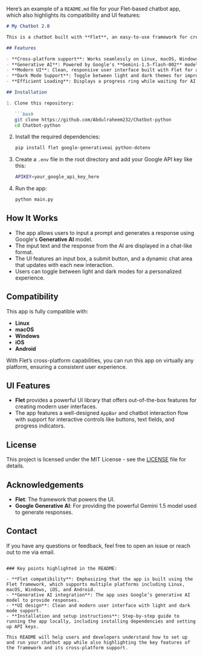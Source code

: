Here’s an example of a `README.md` file for your Flet-based chatbot app, which also highlights its compatibility and UI features:

```markdown
# My Chatbot 2.0

This is a chatbot built with **Flet**, an easy-to-use framework for creating modern, cross-platform apps with Python. The chatbot uses Google's generative AI model (Gemini 1.5) to generate responses based on user input.

## Features

- **Cross-platform support**: Works seamlessly on Linux, macOS, Windows, iOS, and Android.
- **Generative AI**: Powered by Google's **Gemini-1.5-flash-002** model to create AI-driven chatbot interactions.
- **Modern UI**: Clean, responsive user interface built with Flet for an enhanced user experience.
- **Dark Mode Support**: Toggle between light and dark themes for improved usability.
- **Efficient Loading**: Displays a progress ring while waiting for AI responses.

## Installation

1. Clone this repository:

   ```bash
   git clone https://github.com/Abdulraheem232/Chatbot-python
   cd Chatbot-python
   ```

2. Install the required dependencies:

   ```bash
   pip install flet google-generativeai python-dotenv
   ```

3. Create a `.env` file in the root directory and add your Google API key like this:

   ```bash
   APIKEY=your_google_api_key_here
   ```

4. Run the app:

   ```bash
   python main.py
   ```

## How It Works

- The app allows users to input a prompt and generates a response using Google's **Generative AI** model.
- The input text and the response from the AI are displayed in a chat-like format.
- The UI features an input box, a submit button, and a dynamic chat area that updates with each new interaction.
- Users can toggle between light and dark modes for a personalized experience.

## Compatibility

This app is fully compatible with:

- **Linux**
- **macOS**
- **Windows**
- **iOS**
- **Android**

With Flet’s cross-platform capabilities, you can run this app on virtually any platform, ensuring a consistent user experience.

## UI Features

- **Flet** provides a powerful UI library that offers out-of-the-box features for creating modern user interfaces.
- The app features a well-designed `AppBar` and chatbot interaction flow with support for interactive controls like buttons, text fields, and progress indicators.

## License

This project is licensed under the MIT License - see the [LICENSE](LICENSE) file for details.

## Acknowledgements

- **Flet**: The framework that powers the UI.
- **Google Generative AI**: For providing the powerful Gemini 1.5 model used to generate responses.

## Contact

If you have any questions or feedback, feel free to open an issue or reach out to me via email.

```

### Key points highlighted in the README:

- **Flet compatibility**: Emphasizing that the app is built using the Flet framework, which supports multiple platforms including Linux, macOS, Windows, iOS, and Android.
- **Generative AI integration**: The app uses Google’s generative AI model to provide responses.
- **UI design**: Clean and modern user interface with light and dark mode support.
- **Installation and setup instructions**: Step-by-step guide to running the app locally, including installing dependencies and setting up API keys.

This README will help users and developers understand how to set up and run your chatbot app while also highlighting the key features of the framework and its cross-platform support.
